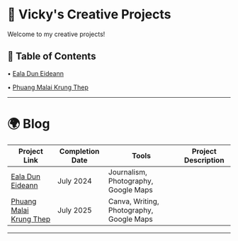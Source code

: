 # 🎨 Vicky's Creative Projects
Welcome to my creative projects! <p>
## 📑 Table of Contents <br>
• [Eala Dun Eideann](https://github.com/redefiningvicky/Creative-Projects?tab=readme-ov-file#-blog-)  <p>
• [Phuang Malai Krung Thep](https://github.com/redefiningvicky/Creative-Projects?tab=readme-ov-file#-blog-)  <p>

---
# 🌍 Blog <br>

| Project Link  | Completion Date | Tools | Project Description |
| ------------- | ------------- | ------------- | ------------- |
| [Eala Dun Eideann](https://github.com/redefiningvicky/Eala-Dun-Eideann)  | July 2024  | Journalism, Photography, Google Maps  |   |
| [Phuang Malai Krung Thep](https://github.com/redefiningvicky/Phuang-Malai-Krung-Thep)  | July 2025  | Canva, Writing, Photography, Google Maps  |   |

---
